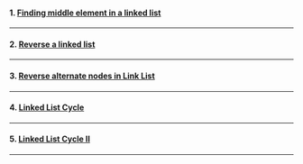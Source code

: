 #### 1. [ Finding middle element in a linked list ](https://www.geeksforgeeks.org/problems/finding-middle-element-in-a-linked-list/1?itm_source=geeksforgeeks&itm_medium=article&itm_campaign=bottom_sticky_on_article)

---

#### 2. [ Reverse a linked list ](https://www.geeksforgeeks.org/problems/reverse-a-linked-list/1?itm_source=geeksforgeeks&itm_medium=article&itm_campaign=bottom_sticky_on_article)

---

#### 3. [ Reverse alternate nodes in Link List ](https://www.geeksforgeeks.org/problems/given-a-linked-list-reverse-alternate-nodes-and-append-at-the-end/1?itm_source=geeksforgeeks&itm_medium=article&itm_campaign=bottom_sticky_on_article)

---

#### 4. [ Linked List Cycle ](https://leetcode.com/problems/linked-list-cycle/)

---

#### 5. [ Linked List Cycle II ](https://leetcode.com/problems/linked-list-cycle-ii/)

---
